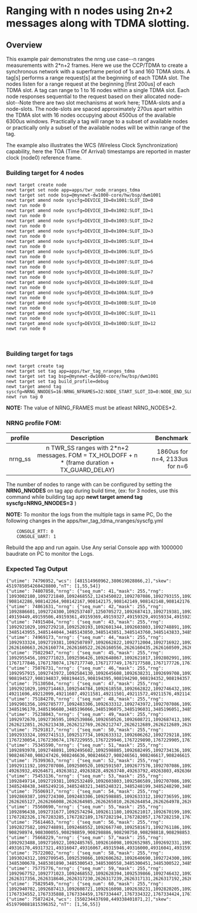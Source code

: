 # Ranging with n nodes using 2n+2 messages along with TDMA slotting.

## Overview
This example pair demonstrates the nrng use case--n ranges measurements with 2*n+2 frames. Here we use the CCP/TDMA to create a synchronous network with a superframe period of 1s and 160 TDMA slots. A tag[s] performs a range request[s] at the beginning of each TDMA slot. The nodes listen for a range request at the beginning [first 200us] of each TDMA slot. A tag can range to 1 to 16 nodes within a single TDMA slot. Each node responses sequential to the request based on their allocated node-slot--Note there are two slot mechanisms at work here; TDMA-slots and a node-slots. The node-slots are spaced approximately 270us apart within the TDMA slot with 16 nodes occupying about 4500us of the available 6300us windows. Practically a tag will range to a subset of available nodes or practically only a subset of the available nodes will be within range of the tag. 

The example also illustrates the WCS (Wireless Clock Synchronization) capability, here the TOA (Time Of Arrival) timestamps are reported in master clock (node0) reference frame.

### Building target for 4 nodes
```no-highlight
newt target create node
newt target set node app=apps/twr_node_nranges_tdma
newt target set node bsp=@mynewt-dw1000-core/hw/bsp/dwm1001
newt target amend node syscfg=DEVICE_ID=0x1001:SLOT_ID=0
newt run node 0
newt target amend node syscfg=DEVICE_ID=0x1002:SLOT_ID=1
newt run node 0
newt target amend node syscfg=DEVICE_ID=0x1003:SLOT_ID=2
newt run node 0
newt target amend node syscfg=DEVICE_ID=0x1004:SLOT_ID=3
newt run node 0
newt target amend node syscfg=DEVICE_ID=0x1005:SLOT_ID=4
newt run node 0
newt target amend node syscfg=DEVICE_ID=0x1006:SLOT_ID=5
newt run node 0
newt target amend node syscfg=DEVICE_ID=0x1007:SLOT_ID=6
newt run node 0
newt target amend node syscfg=DEVICE_ID=0x1008:SLOT_ID=7
newt run node 0
newt target amend node syscfg=DEVICE_ID=0x1009:SLOT_ID=8
newt run node 0
newt target amend node syscfg=DEVICE_ID=0x100A:SLOT_ID=9
newt run node 0
newt target amend node syscfg=DEVICE_ID=0x100B:SLOT_ID=10
newt run node 0
newt target amend node syscfg=DEVICE_ID=0x100C:SLOT_ID=11
newt run node 0
newt target amend node syscfg=DEVICE_ID=0x100D:SLOT_ID=12
newt run node 0



```
### Building target for tags
```
newt target create tag
newt target set tag app=apps/twr_tag_nranges_tdma
newt target set tag bsp=@mynewt-dw1000-core/hw/bsp/dwm1001
newt target set tag build_profile=debug
newt target amend tag syscfg=NRNG_NNODES=16:NRNG_NFRAMES=32:NODE_START_SLOT_ID=0:NODE_END_SLOT_ID=7
newt run tag 0
```
**NOTE:** The value of NRNG_FRAMES must be atleast NRNG_NODES*2.


### NRNG profile FOM:

| profile       | Description  | Benchmark  |
| ------------- |:-------------:| -----:|
| nrng_ss | n TWR_SS ranges with 2*n+2 messages. FOM = TX_HOLDOFF + n * (frame duration + TX_GUARD_DELAY) | 1860us for n=4, 2133us for n=6|


The number of nodes to range with can be configured by setting the **NRNG_NNODES** on tag app during build time,
   (ex: for 3 nodes, use this command while building tag app **newt target amend tag syscfg=NRNG_NNODES=3** )

**NOTE:** To monitor the logs from the multiple tags in same PC, Do the following changes in the apps/twr_tag_tdma_nranges/syscfg.yml
```
    CONSOLE_RTT: 0
    CONSOLE_UART: 1

```
  Rebuild the app and run again.
  Use Any serial Console app with 1000000 baudrate on PC to monitor the Logs.

### Expected Tag Output
```
{"utime": 74796952,"wcs": [481514960962,380619028866,2],"skew": 4519785054260428800,"nT": [1,55,54]}
{"utime": 74807858,"nrng": {"seq_num": 41,"mask": 255,"rng": [1093002180,1092721840,1092468552,1243450022,1092707086,1092793155,1092950538,1092439042],"toa": [908142286,908142264,908142167,908142175,908142149,908142148,908142176,908142044]}}
{"utime": 74861631,"nrng": {"seq_num": 42,"mask": 255,"rng": [1092886601,1092724300,1092537407,1250705272,1092687413,1092719381,1092881683,1092446420],"toa": [49159449,49159506,49159361,49159369,49159327,49159329,49159334,49159236]}}
{"utime": 74915404,"nrng": {"seq_num": 43,"mask": 255,"rng": [1092921029,1092729218,1092520193,1092601344,1092603803,1092748891,1092921029,1092446420],"toa": [3485143955,3485144044,3485143850,3485143851,3485143760,3485143833,3485143836,3485143707]}}
{"utime": 74969173,"nrng": {"seq_num": 44,"mask": 255,"rng": [1092933324,1092719381,1092507897,1092662822,1092712004,1092716922,1092884142,1092466092],"toa": [2626160663,2626160774,2626160522,2626160556,2626160435,2626160509,2626160481,2626160365]}}
{"utime": 75022947,"nrng": {"seq_num": 45,"mask": 255,"rng": [1092955456,1092771023,1092596426,1092648067,1092621017,1092802991,1092913651,1092515275],"toa": [1767177846,1767178074,1767177740,1767177749,1767177588,1767177726,1767177673,1767177535]}}
{"utime": 75076731,"nrng": {"seq_num": 46,"mask": 255,"rng": [1092957915,1092743972,1092584130,1092645608,1092638231,1092699708,1092886601,1092517734],"toa": [908194527,908194837,908194415,908194395,908194290,908194352,908194357,908194239]}}
{"utime": 75130504,"nrng": {"seq_num": 47,"mask": 255,"rng": [1092921029,1092714463,1092544784,1092618558,1092662822,1092746432,1092962834,1092500520],"toa": [49211696,49212099,49211607,49211581,49211501,49211572,49211576,49211415]}}
{"utime": 75184270,"nrng": {"seq_num": 48,"mask": 255,"rng": [1092901356,1092785777,1092483306,1092633312,1092743972,1092707086,1092918570,1092443960],"toa": [3485196170,3485196680,3485196066,3485196075,3485196031,3485196051,3485196066,3485195904]}}
{"utime": 75238043,"nrng": {"seq_num": 49,"mask": 255,"rng": [1092972670,1092736595,1092539866,1092650526,1092608721,1092687413,1092925947,1092372646],"toa": [2626212851,2626213438,2626212769,2626212747,2626212689,2626212689,2626212747,2626212582]}}
{"utime": 75291817,"nrng": {"seq_num": 50,"mask": 255,"rng": [1092933324,1092741513,1092517734,1092633312,1092606262,1092729218,1092906274,1092534948],"toa": [1767230054,1767230674,1767229955,1767229946,1767229890,1767229905,1767229952,1767229835]}}
{"utime": 75345590,"nrng": {"seq_num": 51,"mask": 255,"rng": [1092893978,1092748891,1092495602,1092598885,1092682495,1092734136,1092906274,1092498061],"toa": [908246740,908247426,908246636,908246627,908246561,908246617,908246615,908246499]}}
{"utime": 75399363,"nrng": {"seq_num": 52,"mask": 255,"rng": [1092911192,1092707086,1092500520,1092591507,1092677576,1092707086,1092923488,1092461174],"toa": [49263932,49264671,49263812,49263828,49263740,49263792,49263803,49263669]}}
{"utime": 75453136,"nrng": {"seq_num": 53,"mask": 255,"rng": [1092849714,1092719381,1092532489,1092603803,1092586589,1092707086,1092889060,1092468552],"toa": [3485248438,3485249216,3485248321,3485248321,3485248199,3485248290,3485248270,3485248147]}}
{"utime": 75506917,"nrng": {"seq_num": 54,"mask": 255,"rng": [1092869387,1092724300,1092483306,1092598885,1092633312,1092736595,1092967752,1092436583],"toa": [2626265127,2626266008,2626264985,2626265010,2626264854,2626264978,2626264972,2626264793]}}
{"utime": 75560690,"nrng": {"seq_num": 55,"mask": 255,"rng": [1092896438,1092731677,1092574294,1092611180,1092621017,1092670199,1092984966,1092387401],"toa": [1767282326,1767283285,1767282189,1767282194,1767282057,1767282150,1767282171,1767281988]}}
{"utime": 75614463,"nrng": {"seq_num": 56,"mask": 255,"rng": [1092827582,1092748891,1092468552,1092667740,1092581671,1092761186,1092925947,1092483306],"toa": [908298974,908300055,908298859,908298886,908298750,908298818,908298853,908298707]}}
{"utime": 75668229,"nrng": {"seq_num": 57,"mask": 255,"rng": [1092923488,1092716922,1092485765,1092616098,1092652985,1092692331,1092913651,1092478388],"toa": [49316170,49317321,49316047,49316067,49315946,49316000,49316041,49315910]}}
{"utime": 75722002,"nrng": {"seq_num": 58,"mask": 255,"rng": [1093024312,1092709545,1092539866,1092606262,1092640690,1092724300,1092952997,1092463633],"toa": [3485300678,3485301890,3485300543,3485300558,3485300451,3485300522,3485300548,3485300415]}}
{"utime": 75775776,"nrng": {"seq_num": 59,"mask": 255,"rng": [1092967752,1092771023,1092468552,1092628394,1092539866,1092746432,1092950538,1092461174],"toa": [2626317356,2626318646,2626317230,2626317239,2626317131,2626317192,2626317237,2626317096]}}
{"utime": 75829549,"nrng": {"seq_num": 60,"mask": 255,"rng": [1092940702,1092687413,1092608721,1092616098,1092638231,1092820205,1092928406,1092468552],"toa": [1767334552,1767335888,1767334459,1767334447,1767334322,1767334424,1767334428,1767334273]}}
{"utime": 75872424,"wcs": [550234437698,449338401071,2],"skew": 4519790881815396352,"nT": [1,56,55]}


```